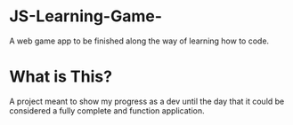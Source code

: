 # JS-Learning-Game-
A web game app to be finished along the way of learning how to code.

# What is This?

A project meant to show my progress as a dev until the day that it could be considered a fully complete and function application.
